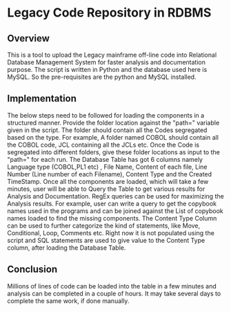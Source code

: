 # Legacy Code Repository in RDBMS


## Overview

This is a tool to upload the Legacy mainframe off-line code into Relational Database Management System for faster analysis and documentation purpose.
The script is written in Python and the database used here is MySQL. 
So the pre-requisites are the python and MySQL installed.

## Implementation

The below steps need to be followed for loading the components in a structured manner.
Provide the folder location against the "path=" variable given in the script.
The folder should contain all the Codes segregated based on the type.
For example, A folder named COBOL should contain all the COBOL code, JCL containing all the JCLs etc.
Once the Code is segregated into different folders, give these folder locations as input to the "path=" for each run.
The Database Table has got 6 columns namely Language type (COBOL,PL1 etc) , File Name, Content of each file, Line Number (Line number of each Filename), Content Type and the Created TimeStamp.
Once all the components are loaded, which will take a few minutes, user will be able to Query the Table to get various results for Analysis and Documentation.
RegEx queries can be used for maximizing the Analysis results.
For example, user can write a query to get the copybook names used in the programs and can be joined against the List of copybook names loaded to find the missing components.
The Content Type Column can be used to further categorize the kind of statements, like Move, Conditional, Loop, Comments etc.
Right now it is not populated using the script and SQL statements are used to give value to the Content Type column, after loading the Database Table.

## Conclusion

Millions of lines of code can be loaded into the table in a few minutes and analysis can be completed in a couple of hours.
It may take several days to complete the same work, if done manually.

